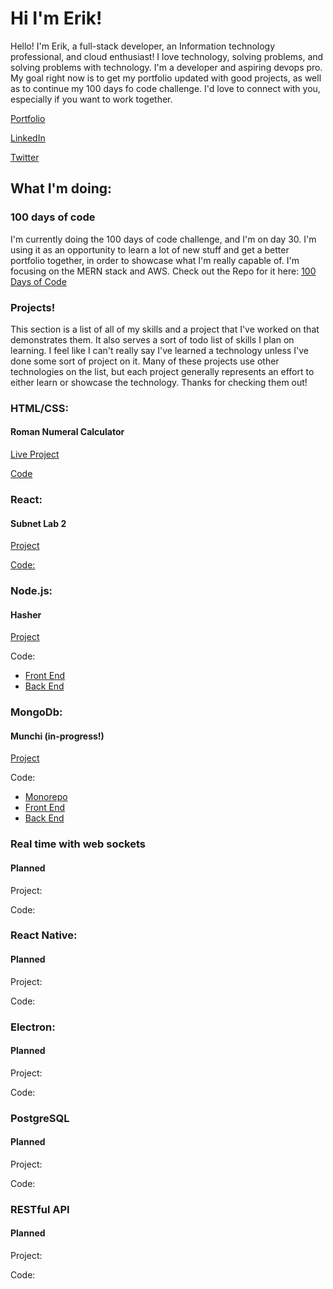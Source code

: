 # Hi I'm Erik!

Hello! I'm Erik, a full-stack developer, an Information technology professional, and cloud enthusiast! I love technology, solving problems, and solving problems with technology. I'm a developer and aspiring devops pro. My goal right now is to get my portfolio updated with good projects, as well as to continue my 100 days fo code challenge. I'd love to connect with you, especially if you want to work together.

[Portfolio](https://www.erik-longuepee.com/)

[LinkedIn](https://www.linkedin.com/in/erik-longuepee/)

[Twitter](https://twitter.com/ErikLonguepee)

## What I'm doing:

### 100 days of code
I'm currently doing the 100 days of code challenge, and I'm on day 30. I'm using it as an opportunity to learn a lot of new stuff and get a better portfolio together, in order to showcase what I'm really capable of. I'm focusing on the MERN stack and AWS. Check out the Repo for it here: [100 Days of Code](https://github.com/ecron11/100DaysOfCode)

### Projects!
This section is a list of all of my skills and a project that I've worked on that demonstrates them. It also serves a sort of todo list of skills I plan on learning. I feel like I can't really say I've learned a technology unless I've done some sort of project on it. Many of these projects use other technologies on the list, but each project generally represents an effort to either learn or showcase the technology. Thanks for checking them out!


### HTML/CSS:  
#### Roman Numeral Calculator
[Live Project](https://main.d24mmkukk8ng7y.amplifyapp.com/)

[Code](https://github.com/ecron11/romanNumeralConverter)

### React:
#### Subnet Lab 2
[Project](https://master.dd2su1dyxehpr.amplifyapp.com/)

[Code:](https://github.com/ecron11/subnetting-lab-02)

### Node.js:
#### Hasher

[Project](https://hasher.erik-longuepee.com/)

Code:
- [Front End](https://github.com/ecron11/Crypto-Api-Frontend)
- [Back End](https://github.com/ecron11/CryptoApi)

### MongoDb:
#### Munchi (in-progress!)
[Project](https://munchi.erik-longuepee.com/)

Code:
- [Monorepo](https://github.com/ecron11/munchi)
- [Front End](https://github.com/ecron11/Munchi-Frontend)
- [Back End](https://github.com/ecron11/munchi-server)

### Real time with web sockets
#### Planned
Project:

Code:

### React Native: 
#### Planned
Project:

Code:

### Electron: 
#### Planned
Project:

Code:

### PostgreSQL
#### Planned
Project:

Code:

### RESTful API
#### Planned
Project:

Code:

